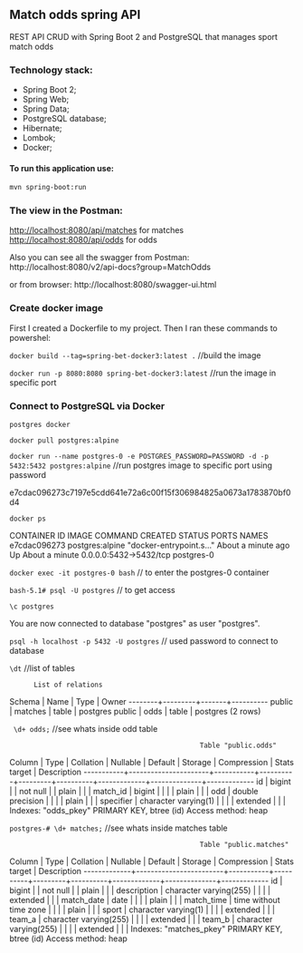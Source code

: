 ## Match odds spring API
REST API CRUD with Spring Boot 2 and PostgreSQL that manages sport match odds

### Technology stack:

* Spring Boot 2;
* Spring Web;
* Spring Data;
* PostgreSQL database;
* Hibernate;
* Lombok;
* Docker;

#### To run this application use:

```bash
mvn spring-boot:run
```

### The view in the Postman: 
[http://localhost:8080/api/matches](http://localhost:8080/api/matches) for matches
[http://localhost:8080/api/odds](http://localhost:8080/api/odds) for odds

Also you can see all the swagger from Postman:
http://localhost:8080/v2/api-docs?group=MatchOdds

or from browser:
http://localhost:8080/swagger-ui.html

### Create docker image

First I created a Dockerfile to my project.
Then I ran these commands to powershel:

```docker build --tag=spring-bet-docker3:latest .``` //build the image

```docker run -p 8080:8080 spring-bet-docker3:latest``` //run the image in specific port

### Connect to PostgreSQL via Docker
```postgres docker```

```docker pull postgres:alpine```

```docker run --name postgres-0 -e POSTGRES_PASSWORD=PASSWORD -d -p 5432:5432 postgres:alpine``` //run postgres image to specific port using password

e7cdac096273c7197e5cdd641e72a6c00f15f306984825a0673a1783870bf0d4

```docker ps```

CONTAINER ID   IMAGE             COMMAND                  CREATED              STATUS              PORTS                    NAMES
e7cdac096273   postgres:alpine   "docker-entrypoint.s…"   About a minute ago   Up About a minute   0.0.0.0:5432->5432/tcp   postgres-0

```docker exec -it postgres-0 bash``` // to enter the postgres-0 container

```bash-5.1# psql -U postgres``` // to get access

```\c postgres```

You are now connected to database "postgres" as user "postgres".

```psql -h localhost -p 5432 -U postgres``` // used password to connect to database

```\dt``` //list of tables 

          List of relations
 Schema |  Name   | Type  |  Owner
--------+---------+-------+----------
 public | matches | table | postgres
 public | odds    | table | postgres
(2 rows)

``` \d+ odds;``` //see whats inside odd table

                                                   Table "public.odds"
  Column   |         Type         | Collation | Nullable | Default | Storage  | Compression | Stats target | Description
-----------+----------------------+-----------+----------+---------+----------+-------------+--------------+-------------
 id        | bigint               |           | not null |         | plain    |             |              |
 match_id  | bigint               |           |          |         | plain    |             |              |
 odd       | double precision     |           |          |         | plain    |             |              |
 specifier | character varying(1) |           |          |         | extended |             |              |
Indexes:
    "odds_pkey" PRIMARY KEY, btree (id)
Access method: heap

```postgres-# \d+ matches;```  //see whats inside matches table

                                                   Table "public.matches"
   Column    |          Type          | Collation | Nullable | Default | Storage  | Compression | Stats target | Description
-------------+------------------------+-----------+----------+---------+----------+-------------+--------------+-------------
 id          | bigint                 |           | not null |         | plain    |             |              |
 description | character varying(255) |           |          |         | extended |             |              |
 match_date  | date                   |           |          |         | plain    |             |              |
 match_time  | time without time zone |           |          |         | plain    |             |              |
 sport       | character varying(1)   |           |          |         | extended |             |              |
 team_a      | character varying(255) |           |          |         | extended |             |              |
 team_b      | character varying(255) |           |          |         | extended |             |              |
Indexes:
    "matches_pkey" PRIMARY KEY, btree (id)
Access method: heap
